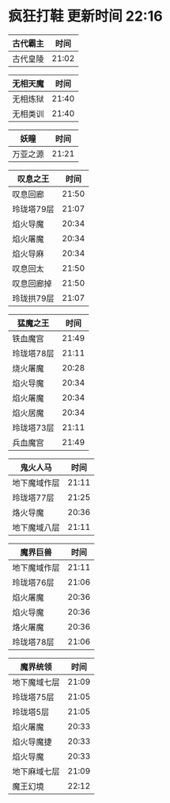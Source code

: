 # 疯狂打鞋 更新时间 22:16

| 古代霸主   | 时间    |
|--------|-------|
| 古代皇陵 | 21:02 |

| 无相天魔   | 时间    |
|--------|-------|
| 无相炼狱 | 21:40 |
| 无相类训 | 21:40 |

| 妖瞳   | 时间    |
|--------|-------|
| 万亚之源 | 21:21 |

| 叹息之王   | 时间    |
|--------|-------|
| 叹息回廊 | 21:50 |
| 玲珑塔79层 | 21:07 |
| 焰火导魔 | 20:34 |
| 焰火屠魔 | 20:34 |
| 焰火导麻 | 20:34 |
| 叹息回太 | 21:50 |
| 叹息回廊掉 | 21:50 |
| 玲珑拱79层 | 21:07 |

| 猛魔之王   | 时间    |
|--------|-------|
| 铁血魔宫 | 21:49 |
| 玲珑塔78层 | 21:11 |
| 烧火屠魔 | 20:28 |
| 焰火导魔 | 20:34 |
| 焰火屠魔 | 20:34 |
| 焰火居魔 | 20:34 |
| 玲珑塔73层 | 21:11 |
| 兵血魔宫 | 21:49 |

| 鬼火人马   | 时间    |
|--------|-------|
| 地下魔域作层 | 21:11 |
| 玲珑塔77层 | 21:25 |
| 烙火导魔 | 20:36 |
| 地下魔域八层 | 21:11 |

| 魔界巨兽   | 时间    |
|--------|-------|
| 地下魔域作层 | 21:11 |
| 玲珑塔76层 | 21:06 |
| 焰火屠魔 | 20:36 |
| 焰火导魔 | 20:36 |
| 烙火屠魔 | 20:36 |
| 玲珑塔78层 | 21:06 |

| 魔界统领   | 时间    |
|--------|-------|
| 地下魔域七层 | 21:09 |
| 玲珑塔75层 | 21:05 |
| 玲珑塔5层 | 21:05 |
| 焰火屠魔 | 20:33 |
| 焰火导魔捷 | 20:33 |
| 焰火导魔 | 20:33 |
| 地下麻域七层 | 21:09 |
| 魔王幻境 | 22:12 |